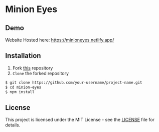 # Minion Eyes

## Demo
 
Website Hosted here: https://minioneyes.netlify.app/

## Installation

1. Fork [this](https://github.com/developerroshank/minion-eyes/tree/main/minioneyes) repository
2. `Clone` the forked repository

```bash
$ git clone https://github.com/your-username/project-name.git
$ cd minion-eyes 
$ npm install
```

## License 

This project is licensed under the MIT License - see the [LICENSE](https://github.com/developerroshank/minion-eyes?tab=MIT-1-ov-file) file for details.
